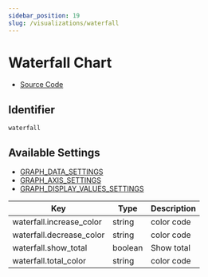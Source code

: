 ```yaml
---
sidebar_position: 19
slug: /visualizations/waterfall
---
```


# Waterfall Chart

- [Source Code](https://github.com/metabase/metabase/blob/v0.38.3/frontend/src/metabase/visualizations/visualizations/WaterfallChart.jsx)


## Identifier

`waterfall`

## Available Settings

- [GRAPH_DATA_SETTINGS](/visualizations/#graph_data_settings)
- [GRAPH_AXIS_SETTINGS](/visualizations/#graph_axis_settings)
- [GRAPH_DISPLAY_VALUES_SETTINGS](/visualizations/#graph_display_values_settings)

Key | Type | Description
--|--|--
waterfall.increase_color | string | color code
waterfall.decrease_color | string | color code
waterfall.show_total | boolean | Show total
waterfall.total_color | string | color code
